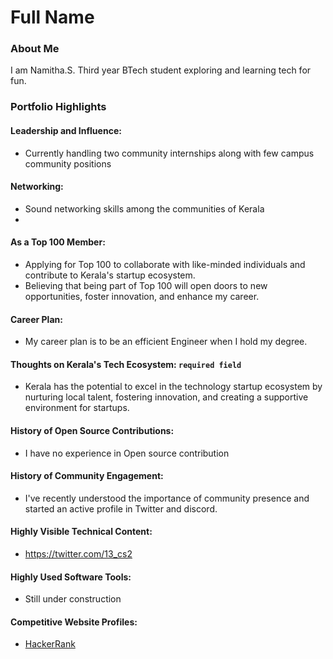 # Full Name 

### About Me

I am Namitha.S. Third year BTech student exploring and learning tech for fun.


### Portfolio Highlights


#### Leadership and Influence: 

- Currently handling two community internships along with few campus community positions

#### Networking: 

- Sound networking skills among the communities of Kerala
- 
#### As a Top 100 Member: 

- Applying for Top 100 to collaborate with like-minded individuals and contribute to Kerala's startup ecosystem.
- Believing that being part of Top 100 will open doors to new opportunities, foster innovation, and enhance my career.

#### Career Plan: 

- My career plan is to be an efficient Engineer when I hold my degree.
  
#### Thoughts on Kerala's Tech Ecosystem: `required field`

- Kerala has the potential to excel in the technology startup ecosystem by nurturing local talent, fostering innovation, and creating a supportive environment for startups.
  
#### History of Open Source Contributions:

- I have no experience in Open source contribution
  
#### History of Community Engagement:

-  I've recently understood the importance of community presence and started an active profile in Twitter and discord.

#### Highly Visible Technical Content:

- https://twitter.com/13_cs2
  
#### Highly Used Software Tools:

- Still under construction

#### Competitive Website Profiles:

- [HackerRank](https://www.hackerrank.com/profile/lbt21cs079)




